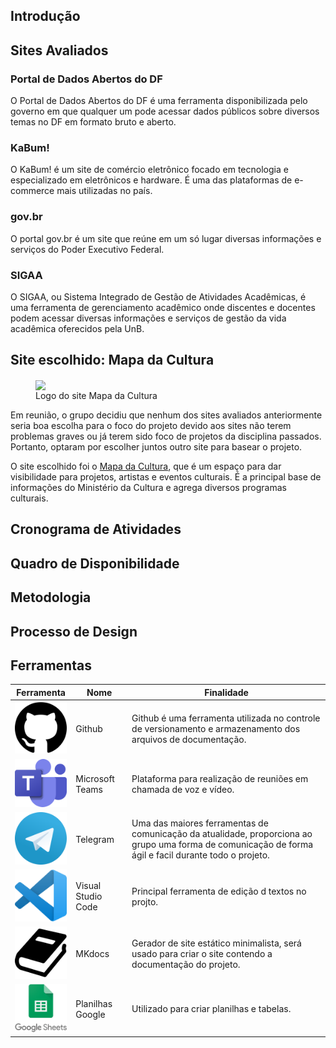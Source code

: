 ## Introdução

## Sites Avaliados

### Portal de Dados Abertos do DF
O Portal de Dados Abertos do DF é uma ferramenta disponibilizada pelo governo em que qualquer um pode acessar dados públicos sobre diversos temas no DF em formato bruto e aberto.

### KaBum!
O KaBum! é um site de comércio eletrônico focado em tecnologia e especializado em eletrônicos e hardware. É uma das plataformas de e-commerce mais utilizadas no país.

### gov.br
O portal gov.br é um site que reúne em um só lugar diversas informações e serviços do Poder Executivo Federal.

### SIGAA
O SIGAA, ou Sistema Integrado de Gestão de Atividades Acadêmicas, é uma ferramenta de gerenciamento acadêmico onde discentes e docentes podem acessar diversas informações e serviços de gestão da vida acadêmica oferecidos pela UnB.

## Site escolhido: Mapa da Cultura
<figure>
<img align=center width="300" src="../assets/logomapacultura.svg">
<figcaption>Logo do site Mapa da Cultura</figcaption>
</figure>
Em reunião, o grupo decidiu que nenhum dos sites avaliados anteriormente seria boa escolha para o foco do projeto devido aos sites não terem problemas graves ou já terem sido foco de projetos da disciplina passados. Portanto, optaram por escolher juntos outro site para basear o projeto.

O site escolhido foi o [Mapa da Cultura](http://mapas.cultura.gov.br/), que é um espaço para dar visibilidade para projetos, artistas e eventos culturais. É a principal base de informações do Ministério da Cultura e agrega diversos programas culturais.

## Cronograma de Atividades

## Quadro de Disponibilidade

## Metodologia

## Processo de Design


## Ferramentas

 **Ferramenta** | **Nome** | **Finalidade**
 ---------------| -------- | --------------
![Github](./assets/ferramentas/GithubLogo.png) | Github | Github é uma ferramenta utilizada no controle de versionamento e armazenamento dos arquivos de documentação.
![Teams](./assets/ferramentas/MicrosoftTeamsLogo.png) | Microsoft Teams | Plataforma para realização de reuniões em chamada de voz e vídeo.
![Telegram](./assets/ferramentas/TelegramLogo.png) | Telegram | Uma das maiores ferramentas de comunicação da atualidade, proporciona ao grupo uma forma de comunicação de forma ágil e facil durante todo o projeto.
![VScode](./assets/ferramentas/VScodeLogo.png) | Visual Studio Code | Principal ferramenta de edição d textos no projto.
![mkdocs](./assets/ferramentas/MkdocsLogo.png) | MKdocs | Gerador de site estático minimalista, será usado para criar o site contendo a documentação do projeto.
![Planilhas Google](./assets/ferramentas/planilhasGoogleLogo.png) | Planilhas Google | Utilizado para criar planilhas e tabelas.